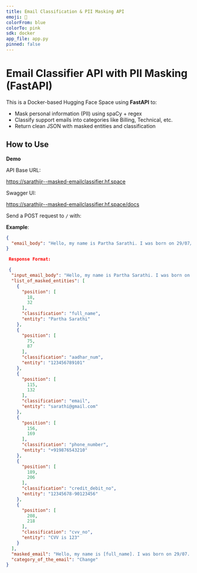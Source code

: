 ```yaml
---
title: Email Classification & PII Masking API
emoji: 📧
colorFrom: blue
colorTo: pink
sdk: docker
app_file: app.py
pinned: false
---
```


# Email Classifier API with PII Masking (FastAPI)

This is a Docker-based Hugging Face Space using **FastAPI** to:

-  Mask personal information (PII) using spaCy + regex
-  Classify support emails into categories like Billing, Technical, etc.
-  Return clean JSON with masked entities and classification

## How to Use

**Demo**

API Base URL:

https://sarathijr--masked-emailclassifier.hf.space

Swagger UI:

https://sarathijr--masked-emailclassifier.hf.space/docs

Send a POST request to `/` with:

**Example**:

```json
{
  "email_body": "Hello, my name is Partha Sarathi. I was born on 29/07/2003. My Aadhar number is 1234 5678 9101 and my registered email is sarathi@gmail.com. You can contact me at 9876543210. My card number is 1234-5678-9012-3456, CVV is 123 and expiry date is 06/25. Please update my billing preferences accordingly"
}

 Response Format:

 {
  "input_email_body": "Hello, my name is Partha Sarathi. I was born on 29/07. My Aadhar number is 123456789101 and my registered email is sarathi@gmail.com. You can contact me at +919876543210. My card number is 12345678-90123456, CVV is 123 and expiry date is 6/25. Please update my billing preferences accordingly",
  "list_of_masked_entities": [
    {
      "position": [
        18,
        32
      ],
      "classification": "full_name",
      "entity": "Partha Sarathi"
    },
    {
      "position": [
        75,
        87
      ],
      "classification": "aadhar_num",
      "entity": "123456789101"
    },
    {
      "position": [
        115,
        132
      ],
      "classification": "email",
      "entity": "sarathi@gmail.com"
    },
    {
      "position": [
        156,
        169
      ],
      "classification": "phone_number",
      "entity": "+919876543210"
    },
    {
      "position": [
        189,
        206
      ],
      "classification": "credit_debit_no",
      "entity": "12345678-90123456"
    },
    {
      "position": [
        208,
        218
      ],
      "classification": "cvv_no",
      "entity": "CVV is 123"
    }
  ],
  "masked_email": "Hello, my name is [full_name]. I was born on 29/07. My Aadhar number is [aadhar_num] and my registered email is [email]. You can contact me at [phone_number]. My card number is [credit_debit_no], [cvv_no] and expiry date is 6/25. Please update my billing preferences accordingly",
  "category_of_the_email": "Change"
}

